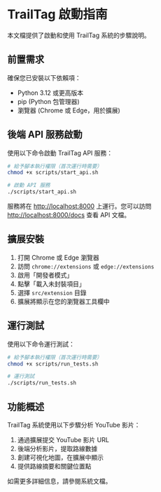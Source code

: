 # TrailTag 啟動指南

本文檔提供了啟動和使用 TrailTag 系統的步驟說明。

## 前置需求

確保您已安裝以下依賴項：

- Python 3.12 或更高版本
- pip (Python 包管理器)
- 瀏覽器 (Chrome 或 Edge，用於擴展)

## 後端 API 服務啟動

使用以下命令啟動 TrailTag API 服務：

```bash
# 給予腳本執行權限（首次運行時需要）
chmod +x scripts/start_api.sh

# 啟動 API 服務
./scripts/start_api.sh
```

服務將在 [http://localhost:8000](http://localhost:8000) 上運行。您可以訪問 [http://localhost:8000/docs](http://localhost:8000/docs) 查看 API 文檔。

## 擴展安裝

1. 打開 Chrome 或 Edge 瀏覽器
2. 訪問 `chrome://extensions` 或 `edge://extensions`
3. 啟用「開發者模式」
4. 點擊「載入未封裝項目」
5. 選擇 `src/extension` 目錄
6. 擴展將顯示在您的瀏覽器工具欄中

## 運行測試

使用以下命令運行測試：

```bash
# 給予腳本執行權限（首次運行時需要）
chmod +x scripts/run_tests.sh

# 運行測試
./scripts/run_tests.sh
```

## 功能概述

TrailTag 系統使用以下步驟分析 YouTube 影片：

1. 通過擴展提交 YouTube 影片 URL
2. 後端分析影片，提取路線數據
3. 創建可視化地圖，在擴展中顯示
4. 提供路線摘要和關鍵位置點

如需更多詳細信息，請參閱系統文檔。
